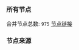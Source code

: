### 所有节点
合并节点总数: `975`
[节点链接](https://raw.githubusercontent.com/rzhy1/11/master/sub/sub_merge_base64.txt)

### 节点来源
